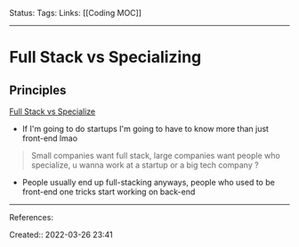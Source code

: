 Status: 
Tags: 
Links: [[Coding MOC]]
___

# Full Stack vs Specializing
## Principles
[Full Stack vs Specialize](https://www.reddit.com/r/ExperiencedDevs/comments/rdqa1p/full_stack_vs_frontendbackend/)
- If I'm going to do startups I'm going to have to know more than just front-end lmao
> Small companies want full stack, large companies want people who specialize, u wanna work at a startup or a big tech company ?
- People usually end up full-stacking anyways, people who used to be front-end one tricks start working on back-end
___
References:

Created:: 2022-03-26 23:41
